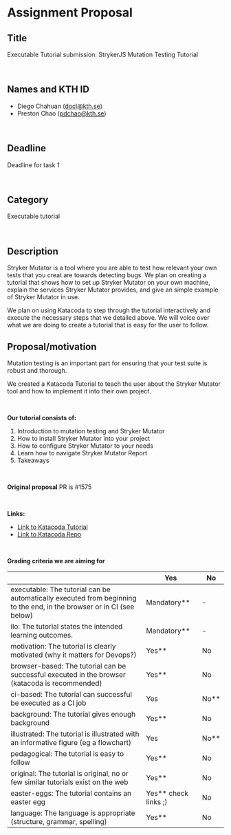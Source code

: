 # Assignment Proposal

## Title

Executable Tutorial submission: StrykerJS Mutation Testing Tutorial

<br>

## Names and KTH ID

- Diego Chahuan (docl@kth.se)
- Preston Chao (pdchao@kth.se)

<br>

## Deadline

Deadline for task 1

<br>

## Category

Executable tutorial

<br>

## Description

Stryker Mutator is a tool where you are able to test how relevant your own tests that you creat are towards detecting bugs. We plan on creating a tutorial that shows how to set up Stryker Mutator on your own machine, explain the services Stryker Mutator provides, and give an simple example of Stryker Mutator in use.

We plan on using Katacoda to step through the tutorial interactively and execute the necessary steps that we detailed above. We will voice over what we are doing to create a tutorial that is easy for the user to follow. 

## Proposal/motivation
Mutation testing is an important part for ensuring that your test suite is robust and thorough.

We created a Katacoda Tutorial to teach the user about the Stryker Mutator tool and how to implement it into their own project. 

<br>

<strong>Our tutorial consists of:</strong>

<ol>
 <li>Introduction to mutation testing and Stryker Mutator</li>
 <li>How to install Stryker Mutator into your project</li>
 <li>How to configure Stryker Mutator to your needs</li>
 <li>Learn how to navigate Stryker Mutator Report</li>
 <li>Takeaways</li>
</ol>

<br>

<strong>Original proposal</strong> PR is #1575

<br>

<strong>Links:</strong>
* [Link to Katacoda Tutorial](https://www.katacoda.com/diego-chahuan/scenarios/mutator)
* [Link to Katacoda Repo](https://github.com/dchahuan/katacoda-scenarios)

<br>

<strong>Grading criteria we are aiming for</strong>

|                                             | Yes | No | 
|-------------------------------------------- | ----|----|
|executable: The tutorial can be automatically executed from beginning to the end, in the browser or in CI (see below) | Mandatory** | - | 
|ilo: The tutorial states the intended learning outcomes. | Mandatory** | - | 
|motivation: The tutorial is clearly motivated (why it matters for Devops?) | Yes** | No | 
|browser-based: The tutorial can be successful executed in the browser (katacoda is recommended) | Yes** | No | 
|ci-based: The tutorial can successful be executed as a CI job | Yes | No** | 
|background: The tutorial gives enough background | Yes** | No | 
|illustrated: The tutorial is illustrated with an informative figure (eg a flowchart) | Yes | No** | 
|pedagogical: The tutorial is easy to follow  | Yes** | No | 
|original: The tutorial is original, no or few similar tutorials exist on the web | Yes** | No |
|easter-eggs: The tutorial contains an easter egg | Yes** check links ;)| No |
|language: The language is appropriate (structure, grammar, spelling) | Yes** | No |